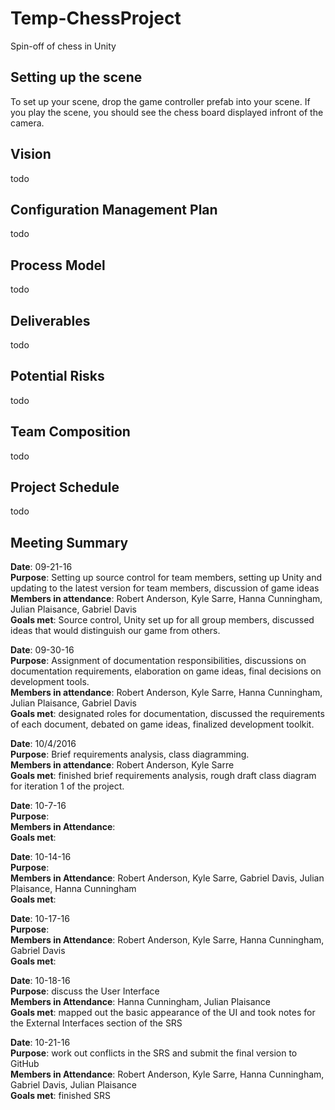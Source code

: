 # Temp-ChessProject
Spin-off of chess in Unity

## Setting up the scene
To set up your scene, drop the game controller prefab into your scene.
If you play the scene, you should see the chess board displayed infront of the camera.

## Vision
todo

## Configuration Management Plan
todo

## Process Model
todo

## Deliverables
todo

## Potential Risks
todo

## Team Composition
todo

## Project Schedule
todo

## Meeting Summary
**Date**: 09-21-16</br>
**Purpose**: Setting up source control for team members, setting up Unity and updating to the latest version for team members, discussion of game ideas</br>
**Members in attendance**: Robert Anderson, Kyle Sarre, Hanna Cunningham, Julian Plaisance, Gabriel Davis</br>
**Goals met**: Source control, Unity set up for all group members, discussed ideas that would distinguish our game from others.</br>

**Date**: 09-30-16</br>
**Purpose**: Assignment of documentation responsibilities, discussions on documentation requirements, elaboration on game ideas, final decisions on development tools.</br>
**Members in attendance**: Robert Anderson, Kyle Sarre, Hanna Cunningham, Julian Plaisance, Gabriel Davis</br>
**Goals met**: designated roles for documentation, discussed the requirements of each document, debated on game ideas, finalized development toolkit.</br>

**Date**: 10/4/2016</br>
**Purpose**: Brief requirements analysis, class diagramming.</br>
**Members in attendance**: Robert Anderson, Kyle Sarre</br>
**Goals met**: finished brief requirements analysis, rough draft class diagram for iteration 1 of the project.</br>

**Date**: 10-7-16</br>
**Purpose**: </br>
**Members in Attendance**: </br>
**Goals met**: </br>

**Date**: 10-14-16</br>
**Purpose**: </br>
**Members in Attendance**: Robert Anderson, Kyle Sarre, Gabriel Davis, Julian Plaisance, Hanna Cunningham </br>
**Goals met**: </br>

**Date**: 10-17-16</br>
**Purpose**: </br>
**Members in Attendance**: Robert Anderson, Kyle Sarre, Hanna Cunningham, Gabriel Davis </br>
**Goals met**: </br>

**Date**: 10-18-16</br>
**Purpose**: discuss the User Interface</br>
**Members in Attendance**: Hanna Cunningham, Julian Plaisance</br>
**Goals met**: mapped out the basic appearance of the UI and took notes for the External Interfaces section of the SRS</br>

**Date**: 10-21-16</br>
**Purpose**: work out conflicts in the SRS and submit the final version to GitHub</br>
**Members in Attendance**: Robert Anderson, Kyle Sarre, Hanna Cunningham, Gabriel Davis, Julian Plaisance</br>
**Goals met**: finished SRS </br>

